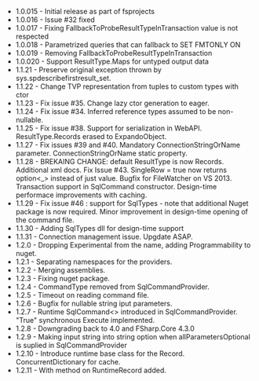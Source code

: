 * 1.0.015 - Initial release as part of fsprojects
* 1.0.016 - Issue #32 fixed
* 1.0.017 - Fixing FallbackToProbeResultTypeInTransaction value is not respected
* 1.0.018 - Parametrized queries that can fallback to SET FMTONLY ON
* 1.0.019 - Removing FallbackToProbeResultTypeInTransaction
* 1.0.020 - Support ResultType.Maps for untyped output data
* 1.1.21 - Preserve original exception thrown by sys.spdescribefirstresult_set.
* 1.1.22 - Change TVP representation from tuples to custom types with ctor
* 1.1.23 - Fix issue #35. Change lazy ctor generation to eager.
* 1.1.24 - Fix issue #34. Inferred reference types assumed to be non-nullable.
* 1.1.25 - Fix issue #38. Support for serialization in WebAPI. ResultType.Records erased to ExpandoObject.
* 1.1.27 - Fix issues #39 and #40. Mandatory ConnectionStringOrName parameter. ConnectionStringOrName static property.
* 1.1.28 - BREKAING CHANGE: default ResultType is now Records. Additional xml docs. Fix Issue #43. SingleRow = true now returns option<_> instead of just value. Bugfix for FileWatcher on VS 2013. Transaction support in SqlCommand constructor. Design-time performace improvements with caching.
* 1.1.29 - Fix issue #46 : support for SqlTypes - note that additional Nuget package is now required. Minor improvement in design-time opening of the command file.
* 1.1.30 - Adding SqlTypes dll for design-time support
* 1.1.31 - Connection management issue. Upgdate ASAP.
* 1.2.0 - Dropping Experimental from the name, adding Programmability to nuget.
* 1.2.1 - Separating namespaces for the providers.
* 1.2.2 - Merging assemblies.
* 1.2.3 - Fixing nuget package.
* 1.2.4 - CommandType removed from SqlCommandProvider.
* 1.2.5 - Timeout on reading command file.
* 1.2.6 - Bugfix for nullable string iput parameters.
* 1.2.7 - Runtime SqlCommand<> introduced in SqlCommandProvider. "True" synchronous Execute implemented.
* 1.2.8 - Downgrading back to 4.0 and FSharp.Core 4.3.0
* 1.2.9 - Making input string into string option when allParametersOptional is suplied in SqlCommandProvider
* 1.2.10 - Introduce runtime base class for the Record. ConcurrentDictionary for cache.
* 1.2.11 - With method on RuntimeRecord added.